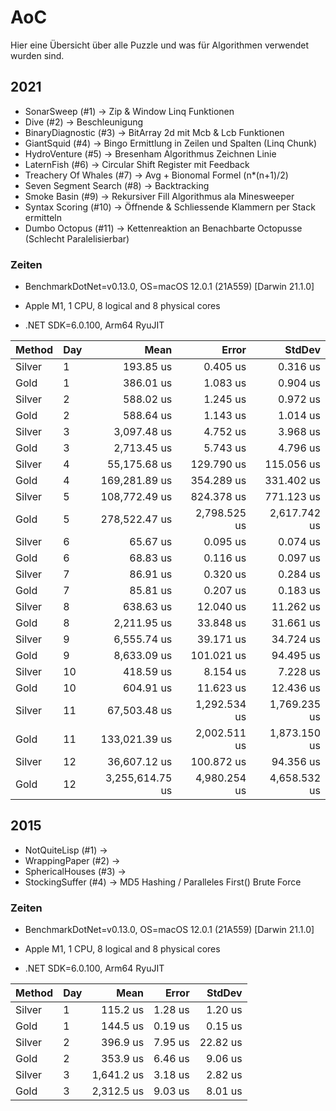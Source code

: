 # AoC

Hier eine Übersicht über alle Puzzle und was für Algorithmen verwendet wurden sind.

## 2021 

* SonarSweep (#1) -> Zip & Window Linq Funktionen
* Dive (#2) -> Beschleunigung 
* BinaryDiagnostic (#3) -> BitArray 2d mit Mcb & Lcb Funktionen
* GiantSquid (#4) -> Bingo Ermittlung in Zeilen und Spalten (Linq Chunk)
* HydroVenture (#5) -> Bresenham Algorithmus Zeichnen Linie
* LaternFish (#6) -> Circular Shift Register mit Feedback
* Treachery Of Whales (#7) -> Avg + Bionomal Formel (n*(n+1)/2)
* Seven Segment Search (#8) -> Backtracking 
* Smoke Basin (#9) -> Rekursiver Fill Algorithmus ala Minesweeper 
* Syntax Scoring (#10) -> Öffnende & Schliessende Klammern per Stack ermitteln
* Dumbo Octopus (#11) -> Kettenreaktion an Benachbarte Octopusse (Schlecht Paralelisierbar)

### Zeiten

* BenchmarkDotNet=v0.13.0, OS=macOS 12.0.1 (21A559) [Darwin 21.1.0]

* Apple M1, 1 CPU, 8 logical and 8 physical cores

* .NET SDK=6.0.100, Arm64 RyuJIT

| Method | Day |            Mean |        Error |       StdDev |
|------- |---- |----------------:|-------------:|-------------:|
| Silver |   1 |       193.85 us |     0.405 us |     0.316 us |
|   Gold |   1 |       386.01 us |     1.083 us |     0.904 us |
| Silver |   2 |       588.02 us |     1.245 us |     0.972 us |
|   Gold |   2 |       588.64 us |     1.143 us |     1.014 us |
| Silver |   3 |     3,097.48 us |     4.752 us |     3.968 us |
|   Gold |   3 |     2,713.45 us |     5.743 us |     4.796 us |
| Silver |   4 |    55,175.68 us |   129.790 us |   115.056 us |
|   Gold |   4 |   169,281.89 us |   354.289 us |   331.402 us |
| Silver |   5 |   108,772.49 us |   824.378 us |   771.123 us |
|   Gold |   5 |   278,522.47 us | 2,798.525 us | 2,617.742 us |
| Silver |   6 |        65.67 us |     0.095 us |     0.074 us |
|   Gold |   6 |        68.83 us |     0.116 us |     0.097 us |
| Silver |   7 |        86.91 us |     0.320 us |     0.284 us |
|   Gold |   7 |        85.81 us |     0.207 us |     0.183 us |
| Silver |   8 |       638.63 us |    12.040 us |    11.262 us |
|   Gold |   8 |     2,211.95 us |    33.848 us |    31.661 us |
| Silver |   9 |     6,555.74 us |    39.171 us |    34.724 us |
|   Gold |   9 |     8,633.09 us |   101.021 us |    94.495 us |
| Silver |  10 |       418.59 us |     8.154 us |     7.228 us |
|   Gold |  10 |       604.91 us |    11.623 us |    12.436 us |
| Silver |  11 |    67,503.48 us | 1,292.534 us | 1,769.235 us |
|   Gold |  11 |   133,021.39 us | 2,002.511 us | 1,873.150 us |
| Silver |  12 |    36,607.12 us |   100.872 us |    94.356 us |
|   Gold |  12 | 3,255,614.75 us | 4,980.254 us | 4,658.532 us |

## 2015 

* NotQuiteLisp (#1) -> 
* WrappingPaper (#2) -> 
* SphericalHouses (#3) ->
* StockingSuffer (#4) -> MD5 Hashing / Paralleles First()  Brute Force 

### Zeiten

* BenchmarkDotNet=v0.13.0, OS=macOS 12.0.1 (21A559) [Darwin 21.1.0]

* Apple M1, 1 CPU, 8 logical and 8 physical cores

* .NET SDK=6.0.100, Arm64 RyuJIT


| Method | Day |       Mean |   Error |   StdDev |
|------- |---- |-----------:|--------:|---------:|
| Silver |   1 |   115.2 us | 1.28 us |  1.20 us |
|   Gold |   1 |   144.5 us | 0.19 us |  0.15 us |
| Silver |   2 |   396.9 us | 7.95 us | 22.82 us |
|   Gold |   2 |   353.9 us | 6.46 us |  9.06 us |
| Silver |   3 | 1,641.2 us | 3.18 us |  2.82 us |
|   Gold |   3 | 2,312.5 us | 9.03 us |  8.01 us |